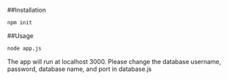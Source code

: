 ##Installation
```bash
npm init
```
##Usage
```bash
node app.js
```
The app will run at localhost 3000.
Please change the database username, password, database name, and port in database.js